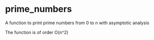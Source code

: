 # prime_numbers
A function to print prime numbers from 0 to n with asymptotic analysis

The function is of order O(n^2)
